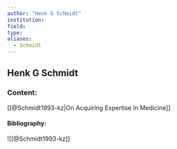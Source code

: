 ```yaml
---
author: "Henk G Schmidt"
institution:
field:
type:
aliases:
  - Schmidt
---
```


## Henk G Schmidt

### Content:
[[@Schmidt1993-kz|On Acquiring Expertise In Medicine]]

#### Bibliography:

![[@Schmidt1993-kz]]